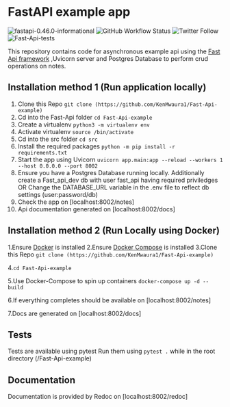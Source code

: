 # FastAPI example app

![fastapi-0.46.0-informational](https://img.shields.io/badge/fastapi-0.46.0-informational)  ![GitHub Workflow Status](https://img.shields.io/github/workflow/status/KenMwaura1/Fast-Api-example/Fast-Api-tests)
![Twitter Follow](https://img.shields.io/twitter/follow/Ken_Mwaura1?logoColor=lime&style=social) ![Fast-Api-tests](https://github.com/KenMwaura1/Fast-Api-example/workflows/Fast-Api-tests/badge.svg)

This repository contains code for asynchronous example api using the [Fast Api framework](https://fastapi.tiangolo.com/) ,Uvicorn server and Postgres Database to perform crud operations on notes.

## Installation method 1 (Run application locally)

1. Clone this Repo `git clone (https://github.com/KenMwaura1/Fast-Api-example)`
2. Cd into the Fast-Api folder
   `cd Fast-Api-example`
3. Create a virtualenv
   `python3 -m virtualenv env`
4. Activate virtualenv
   `source /bin/activate`
5. Cd into the src folder
   `cd src`
6. Install the required packages
   `python -m pip install -r requirements.txt`
7. Start the app using Uvicorn
   `uvicorn app.main:app --reload --workers 1 --host 0.0.0.0 --port 8002`
8. Ensure you have a Postgres Database running locally.
   Additionally create a Fast_api_dev db with user fast_api having required priviledges
   OR
   Change the DATABASE_URL variable in the .env file to reflect db settings (user:password/db)
9. Check the app on [localhost:8002/notes]
10. Api documentation generated on [localhost:8002/docs]

## Installation method 2 (Run Locally using Docker)

1.Ensure [Docker](https://docs.docker.com/install/) is installed
2.Ensure [Docker Compose](https://docs.docker.com/compose/install/) is installed
3.Clone this Repo
`git clone (https://github.com/KenMwaura1/Fast-Api-example)`

4.`cd Fast-Api-example`

5.Use Docker-Compose to spin up containers `docker-compose up -d --build`

6.If everything completes should be available on [localhost:8002/notes]

7.Docs are generated on [localhost:8002/docs]

## Tests

Tests are available using pytest
Run them using `pytest .` while in the root directory (/Fast-Api-example)

## Documentation

Documentation is provided by Redoc on [localhost:8002/redoc]
